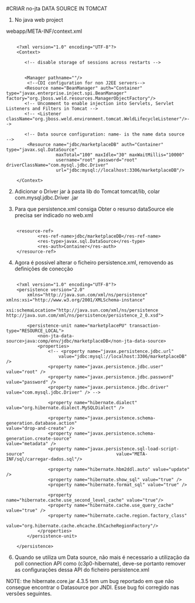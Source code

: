 #CRIAR no-jta DATA SOURCE IN TOMCAT


1. No java web project

webapp/META-INF/context.xml

```

	<?xml version="1.0" encoding="UTF-8"?>
	<Context>
	   
	   <!-- disable storage of sessions across restarts --> 
	
	
	   <Manager pathname=""/>
	   	<!--CDI configuration for non J2EE servers-->
	   <Resource name="BeanManager" auth="Container" type="javax.enterprise.inject.spi.BeanManager" factory="org.jboss.weld.resources.ManagerObjectFactory"/>
	   <!-- Uncomment to enable injection into Servlets, Servlet Listeners and Filters in Tomcat -->
	   <!-- <Listener className="org.jboss.weld.environment.tomcat.WeldLifecycleListener"/>-->
	   
	   <!-- Data source configuration: name- is the name data source  -->
	    <Resource name="jdbc/marketplaceDB" auth="Container" type="javax.sql.DataSource"
	               maxTotal="100" maxIdle="30" maxWaitMillis="10000"
	               username="root" password="root" driverClassName="com.mysql.jdbc.Driver"
	               url="jdbc:mysql://localhost:3306/marketplaceDB"/>
	   
	</Context>

```


2. Adicionar o Driver jar à pasta lib do Tomcat tomcat/lib, colar com.mysql.jdbc.Driver .jar


3. Para que persistence.xml consiga Obter o resurso dataSource ele precisa ser indicado no web.xml
 
```

	<resource-ref>
			<res-ref-name>jdbc/marketplaceDB</res-ref-name>
			<res-type>javax.sql.DataSource</res-type>
			<res-auth>Container</res-auth>
	</resource-ref>
```

4. Agora é possivel alterar o ficheiro persistence.xml, removendo as definições de conecção

```
	
	<?xml version="1.0" encoding="UTF-8"?>
	<persistence version="2.0"
		xmlns="http://java.sun.com/xml/ns/persistence" 				xmlns:xsi="http://www.w3.org/2001/XMLSchema-instance"
				xsi:schemaLocation="http://java.sun.com/xml/ns/persistence 				http://java.sun.com/xml/ns/persistence/persistence_2_0.xsd">
	
		<persistence-unit name="marketplacePU" transaction-type="RESOURCE_LOCAL">
			<non-jta-data-source>java:comp/env/jdbc/marketplaceDB</non-jta-data-source>
			<properties>
				<!-- <property name="javax.persistence.jdbc.url"
					value="jdbc:mysql://localhost:3306/marketplaceDB" />
				<property name="javax.persistence.jdbc.user" value="root" />
				<property name="javax.persistence.jdbc.password" value="password" />
				<property name="javax.persistence.jdbc.driver" 									value="com.mysql.jdbc.Driver" /> -->
				
				<property name="hibernate.dialect" 									value="org.hibernate.dialect.MySQLDialect" />
				
				<property name="javax.persistence.schema-generation.database.action" 									value="drop-and-create" />
				<property name="javax.persistence.schema-generation.create-source" 									value="metadata" />
				<property name="javax.persistence.sql-load-script-source" 									value="META-INF/sql/carregar-dados.sql"/>
				
				<property name="hibernate.hbm2ddl.auto" value="update" />
				<property name="hibernate.show_sql" value="true" />
				<property name="hibernate.format_sql" value="true" />
				
				<property name="hibernate.cache.use_second_level_cache" value="true"/>
				<property name="hibernate.cache.use_query_cache" value="true" />
				<property name="hibernate.cache.region.factory_class" 										
						value="org.hibernate.cache.ehcache.EhCacheRegionFactory"/>
			</properties>
		</persistence-unit>
	
	</persistence>

```

6. Quando se utiliza um Data source, não mais é necessario a utilização da poll connection API como (c3p0-hibernate), deve-se portanto remover as configurações dessa API do ficheiro persistence.xml


NOTE: the hibernate.core.jar 4.3.5 tem um bug reportado em que não consegue encontrar o Datasource por JNDI. Esse bug foi corregido nas versões seguintes.